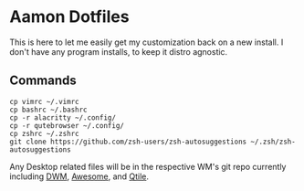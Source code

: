 # Aamon Dotfiles

This is here to let me easily get my customization back on a new install. I don't have any program installs, to keep it distro agnostic.

## Commands

```
cp vimrc ~/.vimrc
cp bashrc ~/.bashrc
cp -r alacritty ~/.config/
cp -r qutebrowser ~/.config/
cp zshrc ~/.zshrc
git clone https://github.com/zsh-users/zsh-autosuggestions ~/.zsh/zsh-autosuggestions
```

Any Desktop related files will be in the respective WM's git repo currently including [DWM](https://github.com/Aamon-Magnusson/AamonDwm), [Awesome](https://github.com/Aamon-Magnusson/AwesomeAamon), and [Qtile](https://github.com/Aamon-Magnusson/AamonQtile).
